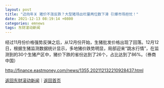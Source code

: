 ```yaml
---
layout: post
title: "迈向年关 猪价不涨反跌？大型猪场出栏量两位数下滑 引爆市场担忧！"
date: 2021-12-13 08:19:14 +0800
categories: emnews
tags: 东财滚动新闻
---
```


经过11月份价格强势反弹之后，从12月份开始，生猪批发价格出现了回落。12月12日，根据生猪监测数据统计显示，多地猪价跌势明显，局部迎来“跳水行情”，在监测到的30个生猪产区中，猪价下跌的省份达到了26个，占比达到了86%。（券商中国）

<http://finance.eastmoney.com/news/1355,202112132210928437.html>

[返回东财滚动新闻](//finews.withounder.com/emnews/)｜[返回首页](//finews.withounder.com/)